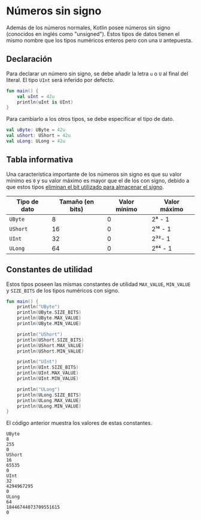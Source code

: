 # Números sin signo

Además de los números normales, Kotlin posee números sin signo (conocidos en inglés como "unsigned").
Estos tipos de datos tienen el mismo nombre que los tipos numéricos enteros pero con una `U` antepuesta.

## Declaración

Para declarar un número sin signo, se debe añadir la letra `u` o `U` al final del literal.
El tipo `UInt` será inferido por defecto.

```kotlin
fun main() {
    val uInt = 42u
    println(uInt is UInt)
}
```

Para cambiarlo a los otros tipos, se debe especificar el tipo de dato.

```kotlin
val uByte: UByte = 42u
val uShort: UShort = 42u
val uLong: ULong = 42u
```

## Tabla informativa

Una característica importante de los números sin signo es que su valor mínimo es `0` y su valor máximo es mayor que el de los con signo, debido a que estos tipos [eliminan el bit utilizado para almacenar el signo](https://spa.kagutech.com/3935043-representation-of-numbers-in-the-computer-representation-of-integers-and-real-numbers-in-computer-memory).

|Tipo de dato|Tamaño (en bits)|Valor mínimo|Valor máximo|
|-|-|-|-|
|`UByte`|8|0|2⁸ - 1|
|`UShort`|16|0|2¹⁶ - 1|
|`UInt`|32|0|2³²- 1|
|`ULong`|64|0|2⁶⁴ - 1|

## Constantes de utilidad

Estos tipos poseen las mismas constantes de utilidad `MAX_VALUE`, `MIN_VALUE` y `SIZE_BITS` de los tipos numéricos con signo.

```kotlin
fun main() {
    println("UByte")
    println(UByte.SIZE_BITS)
    println(UByte.MAX_VALUE)
    println(UByte.MIN_VALUE)

    println("UShort")
    println(UShort.SIZE_BITS)
    println(UShort.MAX_VALUE)
    println(UShort.MIN_VALUE)

    println("UInt")
    println(UInt.SIZE_BITS)
    println(UInt.MAX_VALUE)
    println(UInt.MIN_VALUE)

    println("ULong")
    println(ULong.SIZE_BITS)
    println(ULong.MAX_VALUE)
    println(ULong.MIN_VALUE)
}
```

El código anterior muestra los valores de estas constantes.

```text
UByte
8
255
0
UShort
16
65535
0
UInt
32
4294967295
0
ULong
64
18446744073709551615
0
```